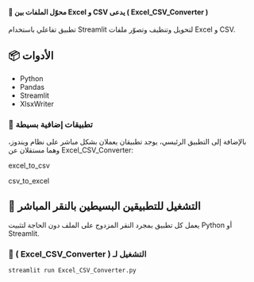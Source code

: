 #### 📝 محوّل الملفات بين Excel و CSV  يدعى ( Excel_CSV_Converter )

تطبيق تفاعلي باستخدام Streamlit لتحويل وتنظيف وتصوّر ملفات Excel و CSV.

## 📦 الأدوات
- Python
- Pandas
- Streamlit
- XlsxWriter


### 🧩 تطبيقات إضافية بسيطة

بالإضافة إلى التطبيق الرئيسي، يوجد تطبيقان يعملان بشكل مباشر على نظام ويندوز، وهما مستقلان عن Excel_CSV_Converter:

excel_to_csv

csv_to_excel

## 🔧 التشغيل للتطبيقين البسيطين بالنقر المباشر
يعمل كل تطبيق بمجرد النقر المزدوج على الملف دون الحاجة لتثبيت Python أو Streamlit.



### 🚀 ( Excel_CSV_Converter ) التشغيل لـ
```bash
streamlit run Excel_CSV_Converter.py
